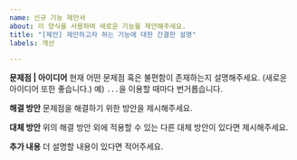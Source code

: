 ```yaml
---
name: 신규 기능 제안서
about: 이 양식을 사용하여 새로운 기능을 제안해주세요.
title: "[제안] 제안하고자 하는 기능에 대한 간결한 설명"
labels: 개선

---
```


**문제점 | 아이디어**
현재 어떤 문제점 혹은 불편함이 존재하는지 설명해주세요. (새로운 아이디어 또한 좋습니다.)
예) `...`을 이용할 때마다 번거롭습니다.

**해결 방안**
문제점을 해결하기 위한 방안을 제시해주세요.

**대체 방안**
위의 해결 방안 외에 적용할 수 있는 다른 대체 방안이 있다면 제시해주세요.

**추가 내용**
더 설명할 내용이 있다면 적어주세요.
